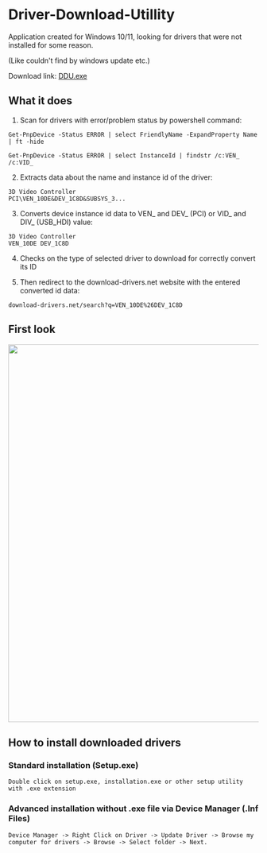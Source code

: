 # Driver-Download-Utillity
Application created for Windows 10/11, looking for drivers that were not installed for some reason.

(Like couldn't find by windows update etc.)

Download link: <a href="https://minhaskamal.github.io/DownGit/#/home?url=https://github.com/semazurek/Driver-Download-Utillity/blob/main/DDU.exe"> DDU.exe </a>

## What it does

1) Scan for drivers with error/problem status by powershell command:
```
Get-PnpDevice -Status ERROR | select FriendlyName -ExpandProperty Name | ft -hide
```
```
Get-PnpDevice -Status ERROR | select InstanceId | findstr /c:VEN_ /c:VID_
```

2) Extracts data about the name and instance id of the driver:
```
3D Video Controller
PCI\VEN_10DE&DEV_1C8D&SUBSYS_3...
```

3) Converts device instance id data to VEN_ and DEV_ (PCI) or VID_ and DIV_ (USB_HDI) value:
```
3D Video Controller
VEN_10DE DEV_1C8D
```
4) Checks on the type of selected driver to download for correctly convert its ID

5) Then redirect to the download-drivers.net website with the entered converted id data:
```
download-drivers.net/search?q=VEN_10DE%26DEV_1C8D
```

## First look

<img src="https://user-images.githubusercontent.com/85984736/156903232-dd130ead-ddce-4e4f-9bab-e295ade4da16.png" width="760">

## How to install downloaded drivers

### Standard installation (Setup.exe)

```
Double click on setup.exe, installation.exe or other setup utility with .exe extension
```

### Advanced installation without .exe file via Device Manager (.Inf Files)

```
Device Manager -> Right Click on Driver -> Update Driver -> Browse my computer for drivers -> Browse -> Select folder -> Next.
```
